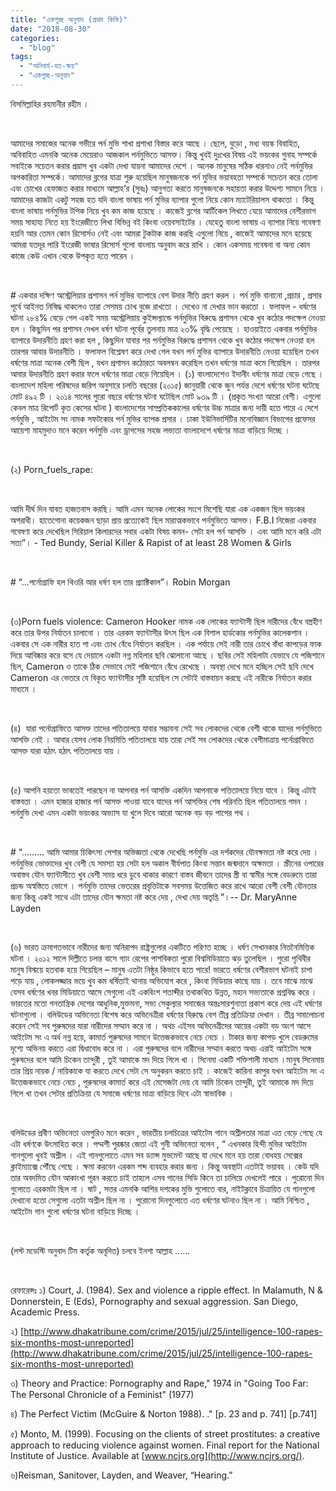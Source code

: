 ```yaml
---
title: "একগুচ্ছ অনুবাদ (প্রথম কিস্তি)"
date: "2018-08-30"
categories: 
  - "blog"
tags: 
  - "অনিবার্য-যত-ক্ষয়"
  - "একগুচ্ছ-অনুবাদ"
---
```


বিসমিল্লাহির রহমানীর রহীম ।

 

আমাদের সমাজের অনেক গভীরে পর্ন মুভি শাখা প্রশাখা বিস্তার করে আছে । ছেলে, বুড়ো , মধ্য বয়স্ক বিবাহিত, অবিবাহিত এমনকি অনেক মেয়েরাও আজকাল পর্নমুভিতে আসক্ত। কিন্তু খুবই দুঃখের বিষয় এই ভয়ংকর গুনাহ সম্পর্কে সবাইকে সচেতন করার প্রয়াস খুব একটা দেখা যায়না আমাদের দেশে । অনেক মানুষের সঠিক ধারনাও নেই পর্নমুভির অপকারিতা সম্পর্কে। আমাদের ব্লগের যাত্রা শুরু হয়েছিল মানুষজনকে পর্ন মুভির ভয়াবহতা সম্পর্কে সচেতন করে তোলা এবং চোখের হেফাজত করার মাধ্যমে আল্লাহ’র (সুবঃ) আনুগত্য করতে মানুষজনকে সহায়তা করার উদ্দেশ্য সামনে নিয়ে । আমাদের কাজটা একটু সহজ হত যদি বাংলা ভাষায় পর্ন মুভির ব্যাপার গুলো নিয়ে কোন ম্যাটেরিয়ালস থাকতো । কিন্তু বাংলা ভাষায় পর্নমুভির টপিক নিয়ে খুব কম কাজ হয়েছে । কাজেই ব্লগের আর্টিকেল লিখতে যেয়ে আমাদের বেশীরভাগ সময় সাহায্য নিতে হয় ইংরেজীতে লিখা বিভিন্ন বই কিংবা ওয়েবসাইটের । যেহেতু বাংলা ভাষায় এ ব্যাপার নিয়ে গবেষণা হয়নি আর তেমন কোন রিসোর্সও নেই এবং আমরা টুকটাক কাজ করছি এগুলো নিয়ে , কাজেই আমাদের মনে হয়েছে আমরা যতদূর পারি ইংরেজী ভাষার রিসোর্স গুলো বাংলায় অনুবাদ করে রাখি । কোন একসময় গবেষনা বা অন্য কোন কাজে কেউ এখান থেকে উপকৃত হতে পারেন ।

 

\# একবার দক্ষিণ অস্ট্রেলিয়ার প্রশাসন পর্ন মুভির ব্যাপারে বেশ উদার নীতি গ্রহণ করল । পর্ন মুভি বানানো ,প্রচার , প্রসার পূর্বে আইনত নিষিদ্ধ থাকলেও তারা সেসময় চোখ বুজে রাখতো । দেখেও না দেখার ভান করতো । ফলাফল - ধর্ষণের ঘটনা ২৮৪% বেড়ে গেল একই সময় অস্ট্রেলিয়ায় কুইন্সল্যান্ডে পর্নমুভির বিরুদ্ধে প্রশাসন থেকে খুব কঠোর পদক্ষেপ নেওয়া হল । কিছুদিন পর প্রশাসন দেখল ধর্ষণ ঘটনা পূর্বের তুলনায় মাত্র ২৩% বৃদ্ধি পেয়েছে । হাওয়াইতে একবার পর্নমুভির ব্যাপারে উদারনীতি গ্রহণ করা হল , কিছুদিন যাবার পর পর্নমুভির বিরুদ্ধে প্রশাসন থেকে খুব কঠোর পদক্ষেপ নেওয়া হল তারপর আবার উদারনীতি । ফলাফল বিশ্লেষণ করে দেখা গেল যখন পর্ন মুভির ব্যাপারে উদারনীতি নেওয়া হয়েছিল তখন ধর্ষণের মাত্রা অনেক বেশী ছিল , যখন প্রশাসন কঠোরতা অবলম্বন করেছিল তখন ধর্ষণের মাত্রা কমে গিয়েছিল । তারপর আবার উদারনীতি গ্রহণ করার ফলে ধর্ষণের মাত্রা বেড়ে গিয়েছিল । (১) বাংলাদেশেও ইদানীং ধর্ষণের মাত্রা বেড়ে গেছে । বাংলাদেশ মহিলা পরিষদের জরিপ অনুসারে চলতি বছরের (২০১৫) জানুয়ারী থেকে জুন পর্যন্ত দেশে ধর্ষণের ঘটনা ঘটেছে মোট ৪৯২ টি । ২০১৪ সালের পুরো বছরে ধর্ষণের ঘটনা ঘটেছিল মোট ৯৩৯ টি । (প্রকৃত সংখ্যা আরো বেশী। এগুলো কেবল মাত্র রিপোর্ট কৃত কেসের ঘটনা ) বাংলাদেশের সাম্প্রতিককালের ধর্ষণের উচ্চ মাত্রার জন্য দায়ী হতে পারে এ দেশে পর্নমুভি , আইটেম সং নামক সফটকোর পর্ন মুভির ব্যাপক প্রসার । ঢাকা ইউনিভার্সিটির মনোবিজ্ঞান বিভাগের প্রফেসর আয়েশা মাহমুদাও মনে করেন পর্নমুভি এবং ড্রাগসের সহজ লভ্যতা বাংলাদেশে ধর্ষণের মাত্রা বাড়িয়ে দিচ্ছে ।

 

(২) Porn\_fuels\_rape:

 

আমি দীর্ঘ দিন যাবত হাজতবাস করছি। আমি এমন অনেক লোকের সংগে মিশেছি যারা এক একজন ছিল ভয়ংকর অপরাধী। হাতেগোনা কয়েকজন ছাড়া প্রায় প্রত্যেকেই ছিল মারাত্মকভাবে পর্নমুভিতে আসক্ত। F.B.I নিজেরা একবার গবেষণা করে দেখেছিল সিরিয়াল কিলারদের সবার একটা বিষয় কমন- সেটা হল পর্ন আসক্তি । এবং আমি মনে করি এটা সত্য”। - Ted Bundy, Serial Killer & Rapist of at least 28 Women & Girls

 

\# “...পর্নোগ্রাফি হল থিওরি আর ধর্ষণ হল তার প্র্যাক্টিকাল”। Robin Morgan

 

(৩)Porn fuels violence: Cameron Hooker নামক এক লোকের ফ্যান্টাসী ছিল নারীদের বেঁধে বস্ত্রহীণ করে তার উপর নির্যাতন চালানো । তার এরকম ফ্যান্টাসীর উৎস ছিল এক বিশাল হার্ডকোর পর্নমুভির কালেকশান । একবার সে এক নারীর হাত পা এবং চোখ বেঁধে নির্যাতন করছিল । এক পর্যায়ে সেই নারী তার চোখে বাঁধা কাপড়ের ফাক দিয়ে আবিষ্কার করে বসে যে দেয়ালে একটা নগ্ন মহিলার ছবি ঝোলানো আছে । ছবির সেই মহিলাটা যেভাবে যে পজিশানে ছিল, Cameron ও তাকে ঠিক সেভাবে সেই পজিশানে বেঁধে রেখেছে । অবস্থা দেখে মনে হচ্ছিল সেই ছবি দেখে Cameron এর ভেতরে যে বিকৃত ফ্যান্টাসীর সৃষ্টি হয়েছিল সে সেটাই বাস্তবায়ন করছে এই নারীকে নির্যাতন করার মাধ্যমে ।

 

(৪)  যারা পর্নোগ্রাফিতে আসক্ত তাদের পতিতালয়ে যাবার সম্ভাবনা সেই সব লোকদের থেকে বেশী থাকে যাদের পর্নমুভিতে আসক্তি নেই । আবার যেসব লোক নিয়মিতি পতিতালয়ে যায় তারা সেই সব লোকদের থেকে বেশীমাত্রায় পর্নোগ্রাফিতে আসক্ত যারা হঠাৎ হঠাৎ পতিতালয়ে যায় ।

 

(৫) আপনি হয়তো ভাবতেই পারছেন না আপনার পর্ন আসক্তি একদিন আপনাকে পতিতালয়ে নিয়ে যাবে । কিন্তু এটাই বাস্তবতা । এমন হাজার হাজার পর্ন আসক্ত পাওয়া যাবে যাদের পর্ন আসক্তির শেষ পরিনতি ছিল পতিতালয়ে গমন । পর্নমুভি দেখা এমন একটা ভয়ংকর অভ্যাস যা খুলে দিবে আরো অনেক বড় বড় পাপের পথ ।

 

\# “......... আমি আমার চিকিৎসা পেশার অভিজ্ঞতা থেকে দেখেছি পর্নমুভি এর দর্শকদের যৌনক্ষমতা নষ্ট করে দেয় । পর্নমুভির ভোক্তাদের খুব বেশী যে সমস্যা হয় সেটা হল অকাল বীর্যপাত কিংবা সন্তান জন্মদানে অক্ষমতা । স্ক্রীনের ওপারের অবাস্তব যৌন ফ্যান্টাসীতে খুব বেশী সময় ধরে ডুবে থাকার কারণে বাস্তব জীবনে তাদের স্ত্রী বা স্বামীর সঙ্গে বেডরুমে তারা প্রচন্ড অস্বস্তিতে ভোগে । পর্নমুভি তাদের ভেতরের প্রবৃত্তিটাকে সবসময় উত্তেজিত করে রাখে আরো বেশী বেশী যৌনতার জন্য কিন্তু একই সাথে এটা তাদের যৌন ক্ষমতা নষ্ট করে দেয় , দেখা দেয় অতৃপ্তি ”।-- Dr. MaryAnne Layden

 

(৬) ভারত ক্রমাগতভাবে নারীদের জন্য অনিরাপদ রাষ্ট্রগুলোর একটিতে পরিণত হচ্ছে । ধর্ষণ সেখানকার নিত্তনৈমিত্তিক ঘটনা । ২০১২ সালে দিল্লীতে চলন্ত বাসে গ্যাং রেপের পাশবিকতা পুরো বিশ্বমিডিয়াতে ঝড় তুলেছিল । পুরো পৃথিবীর মানুষ বিস্ময়ে হতবাক হয়ে গিয়েছিল – মানুষ এতটা নিষ্ঠুর কিভাবে হতে পারে! ভারতে ধর্ষণের বেশীরভাগ ঘটনাই চাপা পড়ে যায় , লোকলজ্জার ভয়ে খুব কম ধর্ষিতাই থানায় অভিযোগ করে , কিংবা মিডিয়ার কাছে যায় । তবে মাঝে মাঝে যেসব ধর্ষণের খবর মিডিয়াতে আসে সেগুলো এই একবিংশ শতাব্দীর তথাকথিত উন্নত, মহান সভ্যতাকে প্রশ্নবিদ্ধ করে । ভারতের মতো গনতান্ত্রিক দেশের আধুনিক,মুক্তমনা, সভ্য সেকুল্যার সমাজের অন্তঃসারশুন্যতা প্রকাশ করে দেয় এই ধর্ষণের ঘটনাগুলো । বলিউডের অভিনেতা বিশেষ করে অভিনেত্রীরা ধর্ষণের বিরুদ্ধে বেশ তীব্র প্রতিক্রিয়া দেখান । তীব্র সমালোচনা করেন সেই সব পুরুষদের যারা নারীদের সম্মান করে না । অথচ এইসব অভিনেত্রীদের আয়ের একটা বড় অংশ আসে আইটেম সং এ অর্ধ নগ্ন হয়ে, কামার্ত পুরুষদের সামনে উত্তেজকভাবে নেচে নেচে । টাকার জন্য কাপড় খুলে বেডরুমের দৃশ্যে অভিনয় করতে এরা দ্বিধাবোধ করে না । এরা পুরুষদের বলে নারীদের সম্মান করতে অথচ এরাই আইটেম সঙ্গে পুরুষদের বলে আমি চিকেন তান্দুরী , তুই আমাকে মদ দিয়ে গিলে খা । সিনেমা একটি শক্তিশালী মাধ্যম ।মানুষ সিনেমায় তার প্রিয় নায়ক / নায়িকাকে যা করতে দেখে সেটা সে অনুকরন করতে চাই । কাজেই কারিনা কাপুর যখন আইটেম সং এ উত্তেজকভাবে নেচে নেচে , পুরুষদের কামার্ত করে এই মেসেজটা দেয় যে আমি চিকেন তান্দুরী, তুই আমাকে মদ দিয়ে গিলে খা তখন সেটার প্রতিক্রিয়া যে সমাজে ধর্ষণের মাত্রা বাড়িয়ে দিবে এটা স্বাভাবিক ।

 

বলিউডের প্রবীণ অভিনেতা ওমপুরিও মনে করেন , ভারতীয় চলচিত্রের আইটেম গানে অশ্লীলতার মাত্রা এত বেড়ে গেছে যে এটা ধর্ষণকে উৎসাহিত করে । পদ্মশী পুরষ্কার জেতা এই গুনী অভিনেতা বলেন , “ এখনকার হিন্দী মুভির আইটেম গানগুলো খুবই অশ্লীল । এই গানগুলোতে এমন সব ড্যান্স মুভমেন্ট আছে যা দেখে মনে হয় তারা বোধহয় সেক্সের ক্লাইম্যাক্সে পৌঁছে গেছে । ক্ষমা করবেন এরকম শব্দ ব্যবহার করার জন্য । কিন্তু অবস্থাটা এতটাই ভয়াবহ । কেউ যদি তার অবদমিত যৌন আকাংখা পূরন করতে চাই তাহলে এসব গানের সিডি কিনে তা চালিয়ে দেখলেই পারে । পুরোনো দিন গুলোতে এরকমটা ছিল না । ষাট , সত্তর এমনকি আশির দশকের মুভি গুলোতে বার, নাইটক্লাবে চিত্রায়িত যে গানগুলো দেখানো হতো সেগুলো এতটা অশ্লীল ছিল না । পুরোনো দিনগুলোতে এত ধর্ষণের ঘটনাও ছিল না । আমি নিশ্চিত , আইটেম গান গুলো ধর্ষণের ঘটনা বাড়িয়ে দিচ্ছে ।

 

(লস্ট মডেস্টি অনুবাদ টিম কর্তৃক অনূদিত) চলবে ইনশা আল্লাহ ......

 

রেফারেন্সঃ ১) Court, J. (1984). Sex and violence a ripple effect. In Malamuth, N & Donnerstein, E (Eds), Pornography and sexual aggression. San Diego, Academic Press.

২) [http://www.dhakatribune.com/crime/2015/jul/25/intelligence-100-rapes-six-months-most-unreported](http://www.dhakatribune.com/crime/2015/jul/25/intelligence-100-rapes-six-months-most-unreported)

৩) Theory and Practice: Pornography and Rape," 1974 in "Going Too Far: The Personal Chronicle of a Feminist" (1977)

৪) The Perfect Victim (McGuire & Norton 1988). ." \[p. 23 and p. 741\] \[p.741\]

৫) Monto, M. (1999). Focusing on the clients of street prostitutes: a creative approach to reducing violence against women. Final report for the National Institute of Justice. Available at [www.ncjrs.org](http://www.ncjrs.org/).

৬)Reisman, Sanitover, Layden, and Weaver, “Hearing.”
